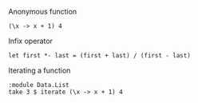 Anonymous function

    (\x -> x + 1) 4
    
Infix operator

    let first *- last = (first + last) / (first - last)

Iterating a function

    :module Data.List
    take 3 $ iterate (\x -> x + 1) 4
    
    